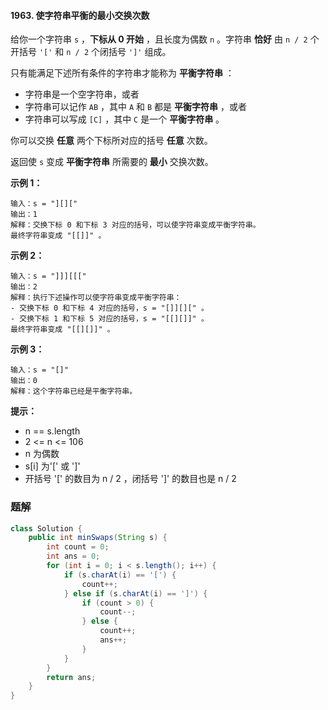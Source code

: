 #### 1963. 使字符串平衡的最小交换次数

给你一个字符串 `s` ，**下标从 0 开始** ，且长度为偶数 `n` 。字符串 **恰好** 由 `n / 2` 个开括号 `'['` 和 `n / 2` 个闭括号 `']'` 组成。

只有能满足下述所有条件的字符串才能称为 **平衡字符串** ：

- 字符串是一个空字符串，或者
- 字符串可以记作 `AB` ，其中 `A` 和 `B` 都是 **平衡字符串** ，或者
- 字符串可以写成 `[C]` ，其中 `C` 是一个 **平衡字符串** 。

你可以交换 **任意** 两个下标所对应的括号 **任意** 次数。

返回使 `s` 变成 **平衡字符串** 所需要的 **最小** 交换次数。

**示例 1：**

```shell
输入：s = "][]["
输出：1
解释：交换下标 0 和下标 3 对应的括号，可以使字符串变成平衡字符串。
最终字符串变成 "[[]]" 。
```

**示例 2：**

```shell
输入：s = "]]][[["
输出：2
解释：执行下述操作可以使字符串变成平衡字符串：
- 交换下标 0 和下标 4 对应的括号，s = "[]][][" 。
- 交换下标 1 和下标 5 对应的括号，s = "[[][]]" 。
最终字符串变成 "[[][]]" 。
```

**示例 3：**

```shell
输入：s = "[]"
输出：0
解释：这个字符串已经是平衡字符串。
```

**提示：**

* n == s.length
* 2 <= n <= 106
* n 为偶数
* s[i] 为'[' 或 ']'
* 开括号 '[' 的数目为 n / 2 ，闭括号 ']' 的数目也是 n / 2

### 题解

```java
class Solution {
    public int minSwaps(String s) {
        int count = 0;
        int ans = 0;
        for (int i = 0; i < s.length(); i++) {
            if (s.charAt(i) == '[') {
                count++;
            } else if (s.charAt(i) == ']') {
                if (count > 0) {
                    count--;
                } else {
                    count++;
                    ans++;
                }
            }
        }
        return ans;
    }
}
```

